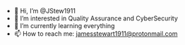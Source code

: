 - 👋 Hi, I’m @JStew1911
- 👀 I’m interested in Quality Assurance and CyberSecurity
- 🌱 I’m currently learning everything
- 📫 How to reach me: jamesstewart1911@protonmail.com

<!---
JStew1911/JStew1911 is a ✨ special ✨ repository because its `README.md` (this file) appears on your GitHub profile.
You can click the Preview link to take a look at your changes.
--->

